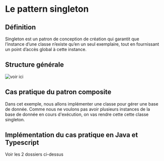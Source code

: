 # Le pattern singleton

## Définition

Singleton est un patron de conception de création qui garantit que l’instance d’une classe n’existe qu’en un seul exemplaire, tout en fournissant un point d’accès global à cette instance.

## Structure générale

![voir ici](https://i.ibb.co/McKmDRK/Capture-d-cran-du-2022-11-16-12-17-43.png)

## Cas pratique du patron composite

Dans cet exemple, nous allons implémenter une classe pour gérer une base de donnée. Comme nous ne voulons pas avoir plusieurs instances de la base de donnée en cours d'exécution, on vas rendre cette cette classe singleton.

## Implémentation du cas pratique en Java et Typescript

Voir les 2 dossiers ci-dessus
